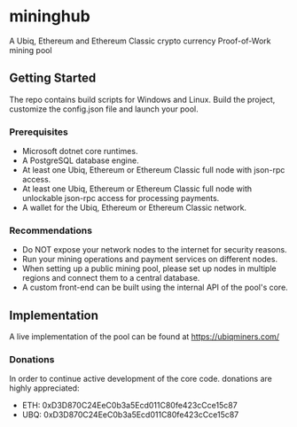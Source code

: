 # mininghub

A Ubiq, Ethereum and Ethereum Classic crypto currency Proof-of-Work mining pool

## Getting Started

The repo contains build scripts for Windows and Linux. Build the project, customize the config.json file and launch your pool.

### Prerequisites

- Microsoft dotnet core runtimes.
- A PostgreSQL database engine.
- At least one Ubiq, Ethereum or Ethereum Classic full node with json-rpc access.
- At least one Ubiq, Ethereum or Ethereum Classic full node with unlockable json-rpc access for processing payments.
- A wallet for the Ubiq, Ethereum or Ethereum Classic network.

### Recommendations

- Do NOT expose your network nodes to the internet for security reasons.
- Run your mining operations and payment services on different nodes.
- When setting up a public mining pool, please set up nodes in multiple regions and connect them to a central database.
- A custom front-end can be built using the internal API of the pool's core.

## Implementation

A live implementation of the pool can be found at https://ubiqminers.com/

### Donations

In order to continue active development of the core code. donations are highly appreciated:
- ETH: 0xD3D870C24EeC0b3a5Ecd011C80fe423cCce15c87
- UBQ: 0xD3D870C24EeC0b3a5Ecd011C80fe423cCce15c87

